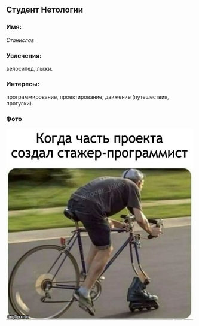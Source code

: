 ## Студент Нетологии
### Имя: 
*Станислав*
### Увлечения: 
велосипед, лыжи.
### Интересы: 
программирование, проектирование, движение (путешествия, прогулки).
### Фото

![это я](foto.jpg)